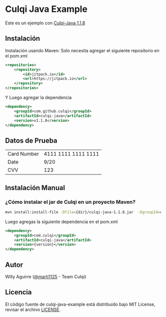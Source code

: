 # Culqi Java Example

Este es un ejemplo con [Culpi-Java 1.1.8](https://github.com/culqi/culqi-java/)

## Instalación

Instalación usando Maven:
Solo necesita agregar el siguiente repositorio en el pom.xml

```xml
<repositories>
    <repository>
        <id>jitpack.io</id>
        <url>https://jitpack.io</url>
    </repository>
</repositories>
```

Y Luego agregar la dependencia

```xml
<dependency>
    <groupId>com.github.culqi</groupId>
    <artifactId>culqi-java</artifactId>
    <version>v1.1.8</version>
</dependency>
```


## Datos de Prueba

<table>
  <tr>
    <td>Card Number</td>
    <td>4111 1111 1111 1111</td>
  </tr>
  <tr>
    <td>Date</td>
    <td>9/20</td>
  </tr>
  <tr>
    <td>CVV</td>
    <td>123</td>
  </tr>
</table>


## Instalación Manual

### ¿Cómo instalar el jar de Culqi en un proyecto Maven? 

```bash
mvn install:install-file -Dfile={dir}/culqi-java-1.1.8.jar  -DgroupId=com.culqi -DartifactId=culqi-java -Dversion={version} -Dpackaging=jar
```


Luego agregas la siguiente dependencia en el pom.xml

```xml
<dependency>
    <groupId>com.culqi</groupId>
    <artifactId>culqi-java</artifactId>
    <version>{version}</version>
</dependency>
```

## Autor

Willy Aguirre ([@marti1125](https://github.com/marti1125) - Team Culqi)

## Licencia

El código fuente de culqi-java-example está distribuido bajo MIT License, revisar el archivo [LICENSE](https://github.com/culqi/culqi-java-example-BETA/blob/master/LICENSE).
